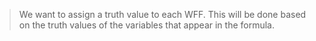 > We want to assign a truth value to each WFF. This will be done based on the truth values of the variables that appear in the formula.